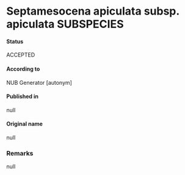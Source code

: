 Septamesocena apiculata subsp. apiculata SUBSPECIES
=======

#### Status
ACCEPTED

#### According to
NUB Generator [autonym]

#### Published in
null

#### Original name
null

### Remarks
null